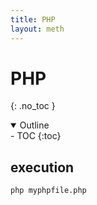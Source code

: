 ```yaml
---
title: PHP
layout: meth
---
```

# PHP
{: .no_toc }

<details open markdown="block">
  <summary>
    Outline
  </summary>
- TOC
{:toc}
</details>

## execution
`php myphpfile.php`